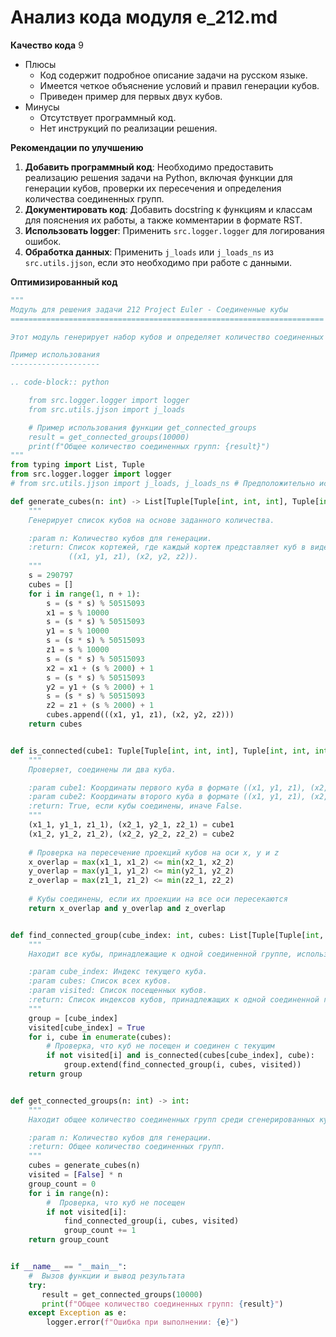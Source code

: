 # Анализ кода модуля e_212.md

**Качество кода**
9
-  Плюсы
    - Код содержит подробное описание задачи на русском языке.
    - Имеется четкое объяснение условий и правил генерации кубов.
    - Приведен пример для первых двух кубов.
-  Минусы
    - Отсутствует программный код.
    - Нет инструкций по реализации решения.

**Рекомендации по улучшению**

1.  **Добавить программный код**: Необходимо предоставить реализацию решения задачи на Python, включая функции для генерации кубов, проверки их пересечения и определения количества соединенных групп.
2.  **Документировать код**: Добавить docstring к функциям и классам для пояснения их работы, а также комментарии в формате RST.
3.  **Использовать logger**: Применить `src.logger.logger` для логирования ошибок.
4.  **Обработка данных**: Применить `j_loads` или `j_loads_ns` из `src.utils.jjson`, если это необходимо при работе с данными.

**Оптимизированный код**

```python
"""
Модуль для решения задачи 212 Project Euler - Соединенные кубы
======================================================================

Этот модуль генерирует набор кубов и определяет количество соединенных групп.

Пример использования
--------------------

.. code-block:: python

    from src.logger.logger import logger
    from src.utils.jjson import j_loads

    # Пример использования функции get_connected_groups
    result = get_connected_groups(10000)
    print(f"Общее количество соединенных групп: {result}")
"""
from typing import List, Tuple
from src.logger.logger import logger
# from src.utils.jjson import j_loads, j_loads_ns # Предположительно используется

def generate_cubes(n: int) -> List[Tuple[Tuple[int, int, int], Tuple[int, int, int]]]:
    """
    Генерирует список кубов на основе заданного количества.

    :param n: Количество кубов для генерации.
    :return: Список кортежей, где каждый кортеж представляет куб в виде
             ((x1, y1, z1), (x2, y2, z2)).
    """
    s = 290797
    cubes = []
    for i in range(1, n + 1):
        s = (s * s) % 50515093
        x1 = s % 10000
        s = (s * s) % 50515093
        y1 = s % 10000
        s = (s * s) % 50515093
        z1 = s % 10000
        s = (s * s) % 50515093
        x2 = x1 + (s % 2000) + 1
        s = (s * s) % 50515093
        y2 = y1 + (s % 2000) + 1
        s = (s * s) % 50515093
        z2 = z1 + (s % 2000) + 1
        cubes.append(((x1, y1, z1), (x2, y2, z2)))
    return cubes


def is_connected(cube1: Tuple[Tuple[int, int, int], Tuple[int, int, int]], cube2: Tuple[Tuple[int, int, int], Tuple[int, int, int]]) -> bool:
    """
    Проверяет, соединены ли два куба.

    :param cube1: Координаты первого куба в формате ((x1, y1, z1), (x2, y2, z2)).
    :param cube2: Координаты второго куба в формате ((x1, y1, z1), (x2, y2, z2)).
    :return: True, если кубы соединены, иначе False.
    """
    (x1_1, y1_1, z1_1), (x2_1, y2_1, z2_1) = cube1
    (x1_2, y1_2, z1_2), (x2_2, y2_2, z2_2) = cube2
    
    # Проверка на пересечение проекций кубов на оси x, y и z
    x_overlap = max(x1_1, x1_2) <= min(x2_1, x2_2)
    y_overlap = max(y1_1, y1_2) <= min(y2_1, y2_2)
    z_overlap = max(z1_1, z1_2) <= min(z2_1, z2_2)
    
    # Кубы соединены, если их проекции на все оси пересекаются
    return x_overlap and y_overlap and z_overlap


def find_connected_group(cube_index: int, cubes: List[Tuple[Tuple[int, int, int], Tuple[int, int, int]]], visited: List[bool]) -> List[int]:
    """
    Находит все кубы, принадлежащие к одной соединенной группе, используя поиск в глубину.

    :param cube_index: Индекс текущего куба.
    :param cubes: Список всех кубов.
    :param visited: Список посещенных кубов.
    :return: Список индексов кубов, принадлежащих к одной соединенной группе.
    """
    group = [cube_index]
    visited[cube_index] = True
    for i, cube in enumerate(cubes):
        # Проверка, что куб не посещен и соединен с текущим
        if not visited[i] and is_connected(cubes[cube_index], cube):
            group.extend(find_connected_group(i, cubes, visited))
    return group


def get_connected_groups(n: int) -> int:
    """
    Находит общее количество соединенных групп среди сгенерированных кубов.

    :param n: Количество кубов для генерации.
    :return: Общее количество соединенных групп.
    """
    cubes = generate_cubes(n)
    visited = [False] * n
    group_count = 0
    for i in range(n):
        #  Проверка, что куб не посещен
        if not visited[i]:
            find_connected_group(i, cubes, visited)
            group_count += 1
    return group_count


if __name__ == "__main__":
    #  Вызов функции и вывод результата
    try:
       result = get_connected_groups(10000)
       print(f"Общее количество соединенных групп: {result}")
    except Exception as e:
        logger.error(f"Ошибка при выполнении: {e}")
```